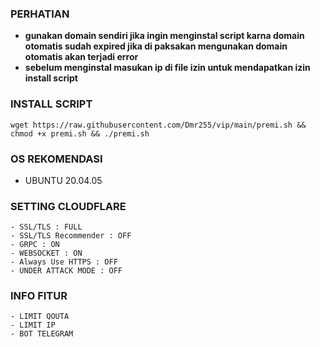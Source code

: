 
### PERHATIAN
- **gunakan domain sendiri jika ingin menginstal script karna domain otomatis sudah expired jika di paksakan mengunakan domain otomatis akan terjadi error**
- **sebelum menginstal masukan ip di file izin untuk mendapatkan izin install script** 

### INSTALL SCRIPT
<pre><code>wget https://raw.githubusercontent.com/Dmr255/vip/main/premi.sh && chmod +x premi.sh && ./premi.sh</code></pre>


### OS REKOMENDASI 
- UBUNTU 20.04.05


### SETTING CLOUDFLARE
```
- SSL/TLS : FULL
- SSL/TLS Recommender : OFF
- GRPC : ON
- WEBSOCKET : ON
- Always Use HTTPS : OFF
- UNDER ATTACK MODE : OFF
```
### INFO FITUR
```
- LIMIT QOUTA
- LIMIT IP
- BOT TELEGRAM
```
